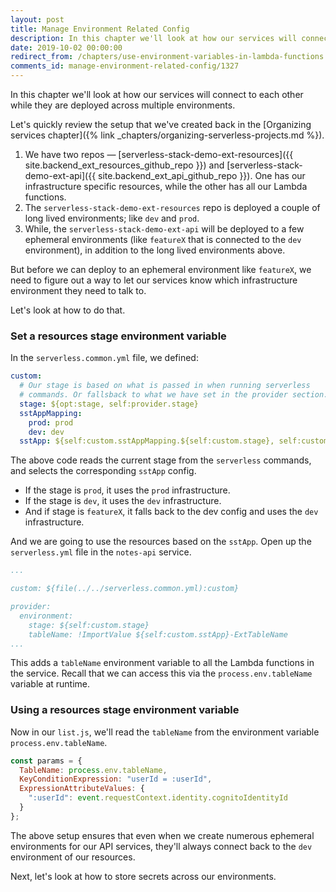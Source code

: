 ```yaml
---
layout: post
title: Manage Environment Related Config
description: In this chapter we'll look at how our services will connect to each other while they are deployed across multiple environments.
date: 2019-10-02 00:00:00
redirect_from: /chapters/use-environment-variables-in-lambda-functions.html
comments_id: manage-environment-related-config/1327
---
```


In this chapter we'll look at how our services will connect to each other while they are deployed across multiple environments.

Let's quickly review the setup that we've created back in the [Organizing services chapter]({% link _chapters/organizing-serverless-projects.md %}).

1. We have two repos — [serverless-stack-demo-ext-resources]({{ site.backend_ext_resources_github_repo }}) and [serverless-stack-demo-ext-api]({{ site.backend_ext_api_github_repo }}). One has our infrastructure specific resources, while the other has all our Lambda functions.
2. The `serverless-stack-demo-ext-resources` repo is deployed a couple of long lived environments; like `dev` and `prod`.
3. While, the `serverless-stack-demo-ext-api` will be deployed to a few ephemeral environments (like `featureX` that is connected to the `dev` environment), in addition to the long lived environments above.

But before we can deploy to an ephemeral environment like `featureX`, we need to figure out a way to let our services know which infrastructure environment they need to talk to.

Let's look at how to do that.

### Set a resources stage environment variable

In the `serverless.common.yml` file, we defined:
``` yml
custom:
  # Our stage is based on what is passed in when running serverless
  # commands. Or fallsback to what we have set in the provider section.
  stage: ${opt:stage, self:provider.stage}
  sstAppMapping:
    prod: prod
    dev: dev
  sstApp: ${self:custom.sstAppMapping.${self:custom.stage}, self:custom.sstAppMapping.dev}-notes-ext-infra
```

The above code reads the current stage from the `serverless` commands, and selects the corresponding `sstApp` config.

- If the stage is `prod`, it uses the `prod` infrastructure.
- If the stage is `dev`, it uses the `dev` infrastructure.
- And if stage is `featureX`, it falls back to the dev config and uses the `dev` infrastructure.

And we are going to use the resources based on the `sstApp`. Open up the `serverless.yml` file in the `notes-api` service.

``` yml
...

custom: ${file(../../serverless.common.yml):custom}

provider:
  environment:
    stage: ${self:custom.stage}
    tableName: !ImportValue ${self:custom.sstApp}-ExtTableName
...
```

This adds a `tableName` environment variable to all the Lambda functions in the service. Recall that we can access this via the `process.env.tableName` variable at runtime.

### Using a resources stage environment variable

Now in our `list.js`, we'll read the `tableName` from the environment variable `process.env.tableName`.

``` js
const params = {
  TableName: process.env.tableName,
  KeyConditionExpression: "userId = :userId",
  ExpressionAttributeValues: {
    ":userId": event.requestContext.identity.cognitoIdentityId
  }
};
```

The above setup ensures that even when we create numerous ephemeral environments for our API services, they'll always connect back to the `dev` environment of our resources.

Next, let's look at how to store secrets across our environments.
